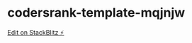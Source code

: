 # codersrank-template-mqjnjw

[Edit on StackBlitz ⚡️](https://stackblitz.com/edit/codersrank-template-mqjnjw)